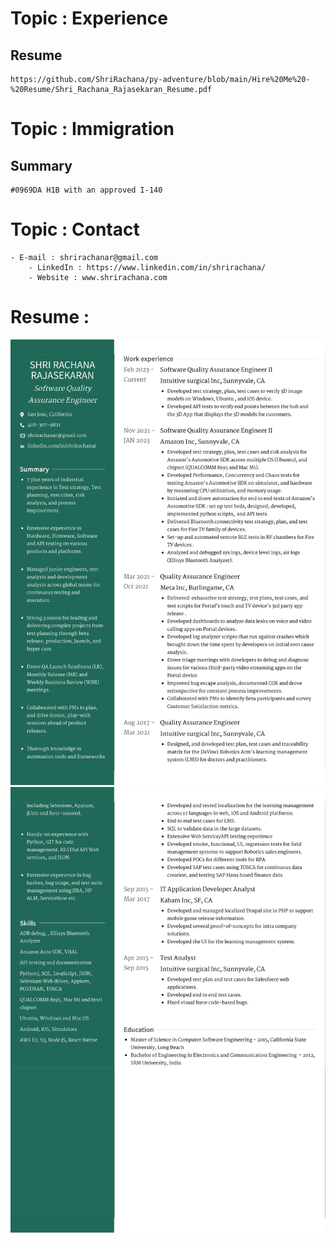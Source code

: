 # Topic : Experience
 ## Resume 
    https://github.com/ShriRachana/py-adventure/blob/main/Hire%20Me%20-%20Resume/Shri_Rachana_Rajasekaran_Resume.pdf 

# Topic : Immigration
## Summary 
    #0969DA H1B with an approved I-140
# Topic : Contact
    - E-mail : shrirachanar@gmail.com 
        - LinkedIn : https://www.linkedin.com/in/shrirachana/
        - Website : www.shrirachana.com

# Resume : 
![Resume](https://github.com/ShriRachana/py-adventure/blob/main/Hire%20Me%20-%20Resume/Shri_Rachana_Rajasekaran_Resume-1.jpg)
![](https://github.com/ShriRachana/py-adventure/blob/main/Hire%20Me%20-%20Resume/Shri_Rachana_Rajasekaran_Resume-2.jpg)